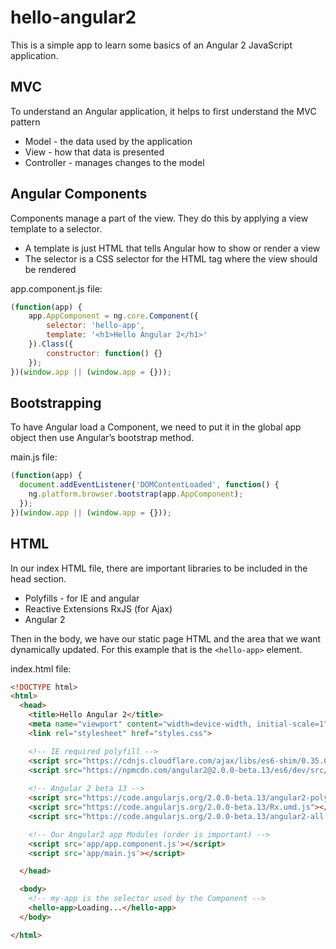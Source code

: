 # hello-angular2

This is a simple app to learn some basics of an Angular 2 JavaScript application.

## MVC
To understand an Angular application, it helps to first understand the MVC pattern

- Model - the data used by the application
- View - how that data is presented
- Controller - manages changes to the model


## Angular Components
Components manage a part of the view. 
They do this by applying a view template to a selector.

- A template is just HTML that tells Angular how to show or render a view
- The selector is a CSS selector for the HTML tag where the view should be rendered

app.component.js file:
``` JavaScript
(function(app) { 
    app.AppComponent = ng.core.Component({ 
        selector: 'hello-app', 
        template: '<h1>Hello Angular 2</h1>' 
    }).Class({ 
        constructor: function() {} 
    }); 
})(window.app || (window.app = {}));
```

## Bootstrapping
To have Angular load a Component, we need to put it in the global app object then use Angular’s bootstrap method.

main.js file:
``` JavaScript
(function(app) {
  document.addEventListener('DOMContentLoaded', function() {
    ng.platform.browser.bootstrap(app.AppComponent);
  });
})(window.app || (window.app = {}));
```

## HTML 
In our index HTML file, there are important libraries to be included in the head section.

- Polyfills - for IE and angular
- Reactive Extensions RxJS (for Ajax)
- Angular 2 

Then in the body, we have our static page HTML and the area that we want dynamically updated.  For this example that is the `<hello-app>` element.

index.html file:
``` html
<!DOCTYPE html>
<html>
  <head>
    <title>Hello Angular 2</title>
    <meta name="viewport" content="width=device-width, initial-scale=1">
    <link rel="stylesheet" href="styles.css">

    <!-- IE required polyfill -->
    <script src="https://cdnjs.cloudflare.com/ajax/libs/es6-shim/0.35.0/es6-shim.min.js"></script>
    <script src="https://npmcdn.com/angular2@2.0.0-beta.13/es6/dev/src/testing/shims_for_IE.js"></script>   
    
    <!-- Angular 2 beta 13 -->    
    <script src="https://code.angularjs.org/2.0.0-beta.13/angular2-polyfills.js"></script>
    <script src="https://code.angularjs.org/2.0.0-beta.13/Rx.umd.js"></script>
    <script src="https://code.angularjs.org/2.0.0-beta.13/angular2-all.umd.dev.js"></script>

    <!-- Our Angular2 app Modules (order is important) -->
    <script src='app/app.component.js'></script>
    <script src='app/main.js'></script>

  </head>

  <body>
    <!-- my-app is the selector used by the Component -->
    <hello-app>Loading...</hello-app>
  </body>

</html>
```
